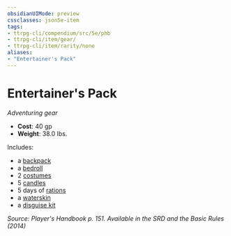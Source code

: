 ```yaml
---
obsidianUIMode: preview
cssclasses: json5e-item
tags:
- ttrpg-cli/compendium/src/5e/phb
- ttrpg-cli/item/gear/
- ttrpg-cli/item/rarity/none
aliases: 
- "Entertainer's Pack"
---
```

# Entertainer's Pack
*Adventuring gear*  


- **Cost**: 40 gp
- **Weight**: 38.0 lbs.

Includes:

- a [backpack](3-Mechanics/CLI/items/backpack.md)  
- a [bedroll](3-Mechanics/CLI/items/bedroll.md)  
- 2 [costumes](3-Mechanics/CLI/items/costume-clothes.md)  
- 5 [candles](3-Mechanics/CLI/items/candle.md)  
- 5 days of [rations](3-Mechanics/CLI/items/rations-1-day.md)  
- a [waterskin](3-Mechanics/CLI/items/waterskin.md)  
- a [disguise kit](3-Mechanics/CLI/items/disguise-kit.md)  

*Source: Player's Handbook p. 151. Available in the <span title='Systems Reference Document (5.1)'>SRD</span> and the Basic Rules (2014)*